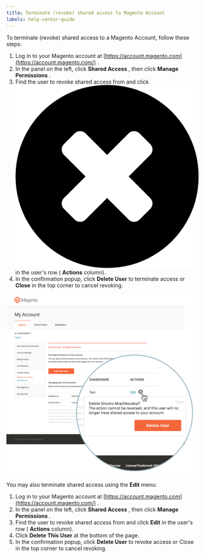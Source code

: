 ```yaml
---
title: Terminate (revoke) shared access to Magento Account
labels: help-center-guide
---
```


To terminate (revoke) shared access to a Magento Account, follow these steps:

1. Log in to your Magento account at [https://account.magento.com](https://account.magento.com/) .
1. In the panel on the left, click **Shared Access** , then click **Manage Permissions** .
1. Find the user to revoke shared access from and click    ![remove_icon.png](assets/remove_icon.png)    in the user's row ( **Actions** column).
1. In the confirmation popup, click **Delete User** to terminate access or **Close** in the top corner to cancel revoking.

![hc_revoke_shared_access.png](assets/hc_revoke_shared_access.png)

You may also terminate shared access using the **Edit** menu:

1. Log in to your Magento account at [https://account.magento.com](https://account.magento.com/) .
1. In the panel on the left, click **Shared Access** , then click **Manage Permissions** .
1. Find the user to revoke shared access from and click **Edit** in the user's row ( **Actions** column).
1. Click **Delete This User** at the bottom of the page.
1. In the confirmation popup, click **Delete User** to revoke access or Close in the top corner to cancel revoking.

